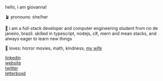 hello, i am giovanna!

🪴 pronouns: she/her

🌱 i am a full-stack developer and computer engineering student from rio de janeiro, brazil. skilled in typescript, nodejs, c#, mern and mean stacks, and always eager to learn new things

🌿 loves: horror movies, math, kindness, [my wife](https://github.com/karinaluz1)

[linkedin](https://linkedin.com/giovannapetraglia)\
[website](https://giovanna.tech)\
[twitter](https://twitter.com/giovannatech)\
[letterboxd](https://letterboxd.com/karmagrinder)
